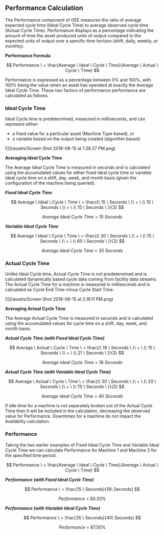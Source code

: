 ## **Performance Calculation**

The Performance component of OEE measures the ratio of average expected cycle time \(Ideal Cycle Time\) to average observed cycle time \(Actual Cycle Time\). Performance displays as a percentage indicating the amount of time the asset  produced units of output compared to the expected units of output over a specific time horizon \(shift, daily, weekly, or monthly\).

**Performance Formula**


$$
Performance \ = \frac{Average \ Ideal \ Cycle \ Time}{Average \ Actual \ Cycle \ Time}
$$




Performance is expressed as a percentage between 0% and 100%, with 100% being the value when an asset has operated at exactly the Average Ideal Cycle Time. These two factors of performance performance are calculated as follows.

### **Ideal Cycle Time**

Ideal Cycle time is predetermined, measured in milliseconds, and can represent either:

* a fixed value for a particular asset \(Machine Type based\), or 
* a variable based on the output being created \(algorithm based\)

![](/assets/Screen Shot 2016-08-15 at 1.38.27 PM.png)

**Averaging Ideal Cycle Time**

The Average Ideal Cycle Time is measured in seconds and is calculated using the accumulated values for either fixed ideal cycle time or variable ideal cycle time on a shift, day, week, and month basis \(given the configuration of the machine being queried\).


_**Fixed Ideal Cycle Time**_


$$
Average \ Ideal \ Cycle \ Time \ = \frac{(\ 15 \ Seconds \ )\ + \ (\ 15 \ Seconds \ )\ + \ (\ 15 \ Seconds \ )}{3}
$$



$$
Average \ Ideal \ Cycle \ Time \ = \ 15 \ Seconds
$$




_**Variable Ideal Cycle Time**_


$$
Average \ Ideal \ Cycle \ Time \ = \frac{(\ 30 \ Seconds \ )\ + \ (\ 15 \ Seconds \ )\ + \ (\ 60 \ Seconds \ )}{3}
$$



$$
Average \ Ideal \ Cycle \ Time \ = \ 35 \ Seconds
$$



### **Actual Cycle Time**

Unlike Ideal Cycle time, Actual Cycle Time is not predetermined and is calculated dynamically based cycle data coming from facility data streams. The Actual Cycle Time for a machine is measured in milliseconds and is calculated as Cycle End Time minus Cycle Start Time.

![](/assets/Screen Shot 2016-08-15 at 2.19.11 PM.png)

**Averaging Actual Cycle Time**

The Average Actual Cycle Time is measured in seconds and is calculated using the accumulated values for cycle time on a shift, day, week, and month basis.


_**Actual Cycle Time \(with Fixed Ideal Cycle Time\)**_


$$
Average \ Actual \ Cycle \ Time \ = \frac{(\ 18 \ Seconds \ )\ + \ (\ 15 \ Seconds \ )\ + \ (\ 21 \ Seconds \ )}{3}
$$



$$
Average \ Ideal \ Cycle \ Time \ = \ 18 \ Seconds
$$




_**Actual Cycle Time \(with Variable Ideal Cycle Time\)**_


$$
Average \ Actual \ Cycle \ Time \ = \frac{(\ 30 \ Seconds \ )\ + \ (\ 20 \ Seconds \ )\ + \ (\ 70 \ Seconds \ )}{3}
$$



$$
Average \ Ideal \ Cycle \ Time \ = \ 40 \ Seconds
$$



If Idle time for a machine is not seperately broken out of the Actual Cycle Time then it will be included in the calculation, decreasing the observed value for Performance. Downtimes for a machine do not impact the Availabilty calculation.

### **Performance**

Taking the two earlier examples of Fixed Ideal Cycle Time and Variable Ideal Cycle Time we can calculate Performance for Machine 1 and Machine 2 for the specified time period.


$$
Performance \ = \frac{Average \ Ideal \ Cycle \ Time}{Average \ Actual \ Cycle \ Time}
$$




**_Performance \(with Fixed Ideal Cycle Time\)_**


$$
Performance \ = \frac{15 \ Seconds}{18\ Seconds}
$$



$$
Performance \ = \ 83.33 \%
$$




**_Performance \(with Variable Ideal Cycle Time\)_**


$$
Performance \ = \frac{35 \ Seconds}{40\ Seconds}
$$



$$
Performance \ = \ 87.50 \%
$$


